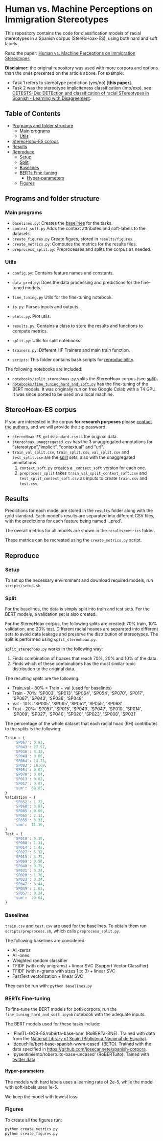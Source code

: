 # Human vs. Machine Perceptions on Immigration Stereotypes

This repository contains the code for classification models of racial stereotypes in a Spanish corpus (StereoHoax-ES), using both hard and soft labels.

Read the paper: [Human vs. Machine Perceptions on Immigration Stereotypes](https://aclanthology.org/2024.lrec-main.741/)

**Disclaimer**: the original repository was used with more corpora and options than the ones presented on the article above.
For example:

- Task 1 refers to stereotype prediction (yes/no) [**this paper**].
- Task 2 was the stereotype impliciteness classification (imp/exp), see [DETESTS-Dis: DETEction and classification of racial STereotypes in Spanish - Learning with Disagreement](https://detests-dis.github.io/).

## Table of Contents

<!-- START doctoc generated TOC please keep comment here to allow auto update -->
<!-- DON'T EDIT THIS SECTION, INSTEAD RE-RUN doctoc TO UPDATE -->

- [Programs and folder structure](#programs-and-folder-structure)
  - [Main programs](#main-programs)
  - [Utils](#utils)
- [StereoHoax-ES corpus](#stereohoax-es-corpus)
- [Results](#results)
- [Reproduce](#reproduce)
  - [Setup](#setup)
  - [Split](#split)
  - [Baselines](#baselines)
  - [BERTs Fine-tuning](#berts-fine-tuning)
    - [Hyper-parameters](#hyper-parameters)
  - [Figures](#figures)

<!-- END doctoc generated TOC please keep comment here to allow auto update -->


## Programs and folder structure


### Main programs

- `baselines.py`: Creates the [baselines](#baselines) for the tasks.
- `context_soft.py` Adds the context attributes and soft-labels to the datasets.
- `create_figures.py` Create figues, stored in `results/figures`.
- `create_metrics.py`: Computes the metrics for the results files.
- `preprocess_split.py`: Preprocesses and splits the corpus as needed.

### Utils

- `config.py`: Contains feature names and constants.
- `data_pred.py`: Does the data processing and predictions for the fine-tuned models.
- `fine_tuning.py` Utils for the fine-tuning notebook.
- `io.py`: Parses inputs and outputs.
- `plots.py`: Plot utils.
- `results.py`: Contains a class to store the results and functions to compute
  metrics.
- `split.py`: Utils for split notebooks.
- `trainers.py`: Different HF Trainers and main train function.

- `scripts`: This folder contains bash scripts for [reproducibility](#reproduce).


The following notebooks are included:

- `notebooks/split_stereohoax.py` splits the StereoHoax corpus (see
  [split](#split)).
- [`notebooks/fine_tuning_hard_and_soft.py`](https://colab.research.google.com/drive/1vKW90aaYxsjUS-njrR0s8ciyZ590D3nK?usp=sharing)
  has the fine-tuning of the BERT models. It was originally run on free Google Colab with a T4 GPU.
  It was since ported to be used on a local machine.

## StereoHoax-ES corpus

If you are interested in the corpus **for research purposes** please [contact the authors](mailto:pol.pastells@ub.edu),
and we will provide the zip password.

- `stereoHoax-ES_goldstandard.csv` is the original data.
- `stereohoax_unaggregated.csv` has the 3 unaggregated annotations for
  "stereotype","implicit", "contextual" and "url".
- `train_val_split.csv`, `train_split.csv`, `val_split.csv` and `test_split.csv`
  are the [split](#split) sets, also with the unaggregated annotations.
  1. `context_soft.py` creates a `_context_soft` version for each one.
  2. `preprocess_split` takes `train_val_split_context_soft.csv` and
     `test_split_context_soft.csv` as inputs to create `train.csv` and
     `test.csv`.

## Results

Predictions for each model are stored in the `results` folder along with the
gold standard. Each model's results are separated into different CSV files,
with the predictions for each feature being named '<feature>\_pred'.

The overall metrics for all models are shown in the `results/metrics` folder.

These metrics can be recreated using the `create_metrics.py` script.

## Reproduce

### Setup

To set up the necessary environment and download required models, run
`scripts/setup.sh`.

### Split

For the baselines, the data is simply split into train and test sets. For the
BERT models, a validation set is also created.

For the StereoHoax corpus, the following splits are created: 70% train, 10%
validation, and 20% test. Different racial hoaxes are separated into different
sets to avoid data leakage and preserve the distribution of stereotypes. The
split is performed using `split_stereohoax.py`.

`split_stereohoax.py` works in the following way:

1. Finds combination of hoaxes that reach 70%, 20% and 10% of the data.
2. Finds which of these combinations has the most similar topic distribution to
   the original data.

The resulting splits are the following:

- Train_val - 80% = Train + val (used for baselines)
- Train - 70%: 'SP003', 'SP013', 'SP064', 'SP054', 'SP070', 'SP017', 'SP067',
  'SP043', 'SP036', 'SP048'
- Val - 10%: 'SP005', 'SP065', 'SP052', 'SP055', 'SP068'
- Test - 20%: 'SP057', 'SP015', 'SP049', 'SP047', 'SP010', 'SP014', 'SP009',
  'SP027', 'SP040', 'SP020', 'SP023', 'SP008', 'SP031'

The percentage of the whole dataset that each racial hoax (RH) contributes to
the splits is the following:

```python
Train = {
    'SP067': 0.93,
    'SP043': 27.97,
    'SP036': 8.32,
    'SP048': 0.06,
    'SP064': 14.73,
    'SP003': 16.69,
    'SP054': 0.02,
    'SP070': 0.04,
    'SP013': 0.02,
    'SP017': 0.07,
    'sum':  68.85,
}
Validation = {
    'SP052': 1.72,
    'SP068': 3.87,
    'SP005': 0.06,
    'SP065': 2.13,
    'SP055': 3.33,
    'sum':  11.10,
}
Test = {
    'SP010': 0.19,
    'SP008': 1.31,
    'SP014': 1.42,
    'SP027': 5.12,
    'SP015': 3.72,
    'SP009': 0.50,
    'SP040': 0.79,
    'SP031': 0.24,
    'SP020': 1.70,
    'SP023': 0.34,
    'SP047': 3.44,
    'SP049': 1.03,
    'SP057': 0.24,
    'sum':  20.04,
}
```

### Baselines

`train.csv` and `test.csv` are used for the baselines. To obtain them run
`scripts/preprocess.sh`, which calls `preprocess_split.py`.

The following baselines are considered:

- All-zeros
- All-ones
- Weighted random classifier
- TFIDF (with only unigrams) + linear SVC (Support Vector Classifier)
- TFIDF (with n-grams with sizes 1 to 3) + linear SVC
- FastText vectorization + linear SVC

They can be run with: `python baselines.py`


### BERTs Fine-tuning

To fine-tune the BERT models for both corpora, run the `fine_tuning_hard_and_soft.ipynb` notebook with the adequate inputs.

The BERT models used for these tasks include:

- 'PlanTL-GOB-ES/roberta-base-bne' (RoBERTa-BNE). Trained with data from the
  [National Library of Spain (Biblioteca Nacional de España)](https://www.bne.es/es).
- 'dccuchile/bert-base-spanish-wwm-cased' (BETO). Trained with the data
  specified in https://github.com/josecannete/spanish-corpora.
- 'pysentimiento/robertuito-base-uncased' (RoBERTuito). Tained with
  [twitter data](https://arxiv.org/pdf/2111.09453.pdf).

#### Hyper-parameters

The models with hard labels uses a learning rate of 2e-5, while the model with
soft-labels uses 1e-5.

We keep the model with lowest loss.

### Figures

To create all the figures run:

```bash
python create_metrics.py
python create_figures.py
```
